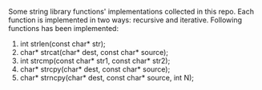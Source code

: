 Some string library functions' implementations collected in this repo. Each function is implemented in two ways: recursive and iterative. Following functions has been implemented:

1. int strlen(const char* str); 
2. char* strcat(char* dest, const char* source);
3. int strcmp(const char* str1, const char* str2);
4. char* strcpy(char* dest, const char* source);
5. char* strncpy(char* dest, const char* source, int N);
